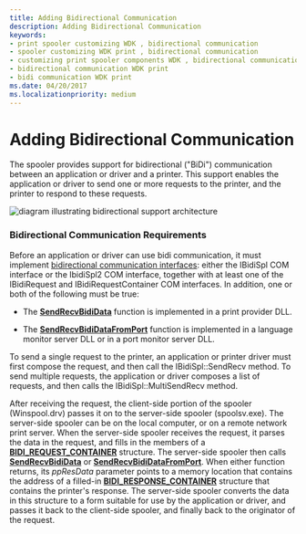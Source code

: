 ```yaml
---
title: Adding Bidirectional Communication
description: Adding Bidirectional Communication
keywords:
- print spooler customizing WDK , bidirectional communication
- spooler customizing WDK print , bidirectional communication
- customizing print spooler components WDK , bidirectional communication
- bidirectional communication WDK print
- bidi communication WDK print
ms.date: 04/20/2017
ms.localizationpriority: medium
---
```


# Adding Bidirectional Communication





The spooler provides support for bidirectional ("BiDi") communication between an application or driver and a printer. This support enables the application or driver to send one or more requests to the printer, and the printer to respond to these requests.

![diagram illustrating bidirectional support architecture](images/bidi.png)

### Bidirectional Communication Requirements

Before an application or driver can use bidi communication, it must implement [bidirectional communication interfaces](/windows-hardware/drivers/ddi/_print/index): either the IBidiSpl COM interface or the IbidiSpl2 COM interface, together with at least one of the IBidiRequest and IBidiRequestContainer COM interfaces. In addition, one or both of the following must be true:

-   The [**SendRecvBidiData**](/previous-versions/ff562068(v=vs.85)) function is implemented in a print provider DLL.

-   The [**SendRecvBidiDataFromPort**](/previous-versions/ff562071(v=vs.85)) function is implemented in a language monitor server DLL or in a port monitor server DLL.

To send a single request to the printer, an application or printer driver must first compose the request, and then call the IBidiSpl::SendRecv method. To send multiple requests, the application or driver composes a list of requests, and then calls the IBidiSpl::MultiSendRecv method.

After receiving the request, the client-side portion of the spooler (Winspool.drv) passes it on to the server-side spooler (spoolsv.exe). The server-side spooler can be on the local computer, or on a remote network print server. When the server-side spooler receives the request, it parses the data in the request, and fills in the members of a [**BIDI\_REQUEST\_CONTAINER**](/windows-hardware/drivers/ddi/winspool/ns-winspool-_bidi_request_container) structure. The server-side spooler then calls [**SendRecvBidiData**](/previous-versions/ff562068(v=vs.85)) or [**SendRecvBidiDataFromPort**](/previous-versions/ff562071(v=vs.85)). When either function returns, its *ppResData* parameter points to a memory location that contains the address of a filled-in [**BIDI\_RESPONSE\_CONTAINER**](/windows-hardware/drivers/ddi/winspool/ns-winspool-_bidi_response_container) structure that contains the printer's response. The server-side spooler converts the data in this structure to a form suitable for use by the application or driver, and passes it back to the client-side spooler, and finally back to the originator of the request.

 

